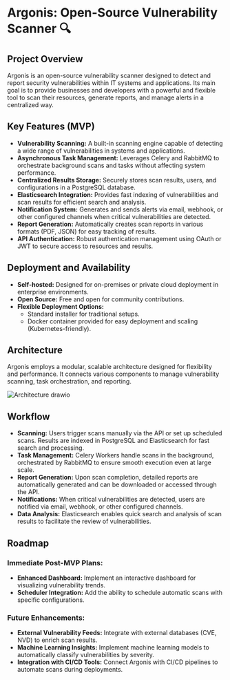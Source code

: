 # Argonis: Open-Source Vulnerability Scanner 🔍

## Project Overview
Argonis is an open-source vulnerability scanner designed to detect and report security vulnerabilities within IT systems and applications. Its main goal is to provide businesses and developers with a powerful and flexible tool to scan their resources, generate reports, and manage alerts in a centralized way.

## Key Features (MVP)
- **Vulnerability Scanning:** A built-in scanning engine capable of detecting a wide range of vulnerabilities in systems and applications.
- **Asynchronous Task Management:** Leverages Celery and RabbitMQ to orchestrate background scans and tasks without affecting system performance.
- **Centralized Results Storage:** Securely stores scan results, users, and configurations in a PostgreSQL database.
- **Elasticsearch Integration:** Provides fast indexing of vulnerabilities and scan results for efficient search and analysis.
- **Notification System:** Generates and sends alerts via email, webhook, or other configured channels when critical vulnerabilities are detected.
- **Report Generation:** Automatically creates scan reports in various formats (PDF, JSON) for easy tracking of results.
- **API Authentication:** Robust authentication management using OAuth or JWT to secure access to resources and results.

## Deployment and Availability 
- **Self-hosted:** Designed for on-premises or private cloud deployment in enterprise environments. 
- **Open Source:** Free and open for community contributions. 
- **Flexible Deployment Options:**
  - Standard installer for traditional setups.
  - Docker container provided for easy deployment and scaling (Kubernetes-friendly).

## Architecture
Argonis employs a modular, scalable architecture designed for flexibility and performance. It connects various components to manage vulnerability scanning, task orchestration, and reporting.

![Architecture drawio](https://github.com/user-attachments/assets/27fdaa6c-c378-466a-afba-af2a1b445f69)

## Workflow
- **Scanning:**
Users trigger scans manually via the API or set up scheduled scans.
Results are indexed in PostgreSQL and Elasticsearch for fast search and processing.
- **Task Management:**
Celery Workers handle scans in the background, orchestrated by RabbitMQ to ensure smooth execution even at large scale.
- **Report Generation:**
Upon scan completion, detailed reports are automatically generated and can be downloaded or accessed through the API.
- **Notifications:**
When critical vulnerabilities are detected, users are notified via email, webhook, or other configured channels.
- **Data Analysis:**
Elasticsearch enables quick search and analysis of scan results to facilitate the review of vulnerabilities.

## Roadmap

### Immediate Post-MVP Plans:
- **Enhanced Dashboard:** Implement an interactive dashboard for visualizing vulnerability trends.
- **Scheduler Integration:** Add the ability to schedule automatic scans with specific configurations.

### Future Enhancements:
- **External Vulnerability Feeds:** Integrate with external databases (CVE, NVD) to enrich scan results.
- **Machine Learning Insights:** Implement machine learning models to automatically classify vulnerabilities by severity.
- **Integration with CI/CD Tools:** Connect Argonis with CI/CD pipelines to automate scans during deployments.
